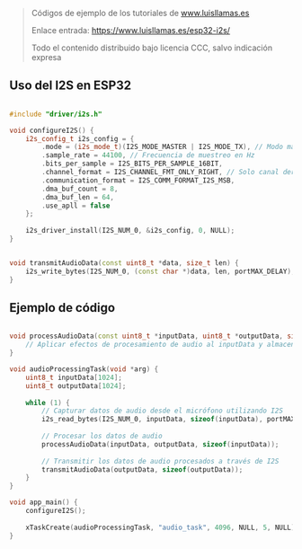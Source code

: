 > Códigos de ejemplo de los tutoriales de www.luisllamas.es
>
> Enlace entrada: https://www.luisllamas.es/esp32-i2s/
>
> Todo el contenido distribuido bajo licencia CCC, salvo indicación expresa


## Uso del I2S en ESP32
```cpp
#include "driver/i2s.h"

void configureI2S() {
    i2s_config_t i2s_config = {
        .mode = (i2s_mode_t)(I2S_MODE_MASTER | I2S_MODE_TX), // Modo maestro y transmisión
        .sample_rate = 44100, // Frecuencia de muestreo en Hz
        .bits_per_sample = I2S_BITS_PER_SAMPLE_16BIT,
        .channel_format = I2S_CHANNEL_FMT_ONLY_RIGHT, // Solo canal derecho
        .communication_format = I2S_COMM_FORMAT_I2S_MSB,
        .dma_buf_count = 8,
        .dma_buf_len = 64,
        .use_apll = false
    };
    
    i2s_driver_install(I2S_NUM_0, &i2s_config, 0, NULL);
}
```

```cpp
void transmitAudioData(const uint8_t *data, size_t len) {
    i2s_write_bytes(I2S_NUM_0, (const char *)data, len, portMAX_DELAY);
}
```



## Ejemplo de código
```cpp
void processAudioData(const uint8_t *inputData, uint8_t *outputData, size_t len) {
    // Aplicar efectos de procesamiento de audio al inputData y almacenar el resultado en outputData
}

void audioProcessingTask(void *arg) {
    uint8_t inputData[1024];
    uint8_t outputData[1024];
    
    while (1) {
        // Capturar datos de audio desde el micrófono utilizando I2S
        i2s_read_bytes(I2S_NUM_0, inputData, sizeof(inputData), portMAX_DELAY);
        
        // Procesar los datos de audio
        processAudioData(inputData, outputData, sizeof(inputData));
        
        // Transmitir los datos de audio procesados a través de I2S
        transmitAudioData(outputData, sizeof(outputData));
    }
}

void app_main() {
    configureI2S();
    
    xTaskCreate(audioProcessingTask, "audio_task", 4096, NULL, 5, NULL);
}
```


